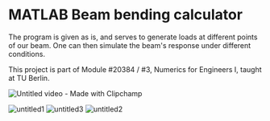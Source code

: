 # MATLAB Beam bending calculator

The program is given as is, and serves to generate loads at different points of our beam. One can then simulate the beam's response under different conditions. 

This project is part of Module #20384 / #3, Numerics for Engineers I, taught at TU Berlin.

![Untitled video - Made with Clipchamp](https://github.com/Senfeld/beam/assets/18214783/863366b6-b5cc-4de8-add1-f00a73f1cf60)

![untitled1](https://github.com/Senfeld/beam/assets/18214783/552f0497-eaea-48d6-ad26-e535dd32afde)
![untitled3](https://github.com/Senfeld/beam/assets/18214783/8cb494b7-bb64-4bde-87c1-8e524e767902)
![untitled2](https://github.com/Senfeld/beam/assets/18214783/4b056313-a3d1-4b6b-9bbe-537676364452)
